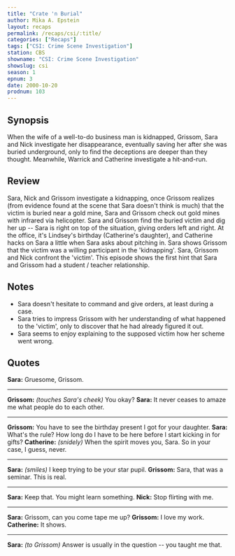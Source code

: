 ```yaml
---
title: "Crate 'n Burial"
author: Mika A. Epstein
layout: recaps
permalink: /recaps/csi/:title/
categories: ["Recaps"]
tags: ["CSI: Crime Scene Investigation"]
station: CBS
showname: "CSI: Crime Scene Investigation"
showslug: csi
season: 1
epnum: 3
date: 2000-10-20
prodnum: 103
---
```


## Synopsis

When the wife of a well-to-do business man is kidnapped, Grissom, Sara and Nick investigate her disappearance, eventually saving her after she was buried underground, only to find the deceptions are deeper than they thought. Meanwhile, Warrick and Catherine investigate a hit-and-run.

## Review

Sara, Nick and Grissom investigate a kidnapping, once Grissom realizes (from evidence found at the scene that Sara doesn't think is much) that the victim is buried near a gold mine, Sara and Grissom check out gold mines with infrared via helicopter. Sara and Grissom find the buried victim and dig her up -- Sara is right on top of the situation, giving orders left and right. At the office, it's Lindsey's birthday (Catherine's daughter), and Catherine hacks on Sara a little when Sara asks about pitching in. Sara shows Grissom that the victim was a willing participant in the 'kidnapping'. Sara, Grissom and Nick confront the 'victim'. This episode shows the first hint that Sara and Grissom had a student / teacher relationship.

## Notes

* Sara doesn't hesitate to command and give orders, at least during a case.
* Sara tries to impress Grissom with her understanding of what happened to the 'victim', only to discover that he had already figured it out.
* Sara seems to enjoy explaining to the supposed victim how her scheme went wrong.

## Quotes

**Sara:** Gruesome, Grissom.

- - -

**Grissom:** _(touches Sara's cheek)_ You okay?
**Sara:** It never ceases to amaze me what people do to each other.

- - -

**Grissom:** You have to see the birthday present I got for your daughter.
**Sara:** What's the rule? How long do I have to be here before I start kicking in for gifts?
**Catherine:** _(snidely)_ When the spirit moves you, Sara. So in your case, I guess, never.

- - -

**Sara:** _(smiles)_ I keep trying to be your star pupil.
**Grissom:** Sara, that was a seminar. This is real.

- - -

**Sara:** Keep that. You might learn something.
**Nick:** Stop flirting with me.

- - -

**Sara:** Grissom, can you come tape me up?
**Grissom:** I love my work.
**Catherine:** It shows.

- - -

**Sara:** _(to Grissom)_ Answer is usually in the question -- you taught me that.
